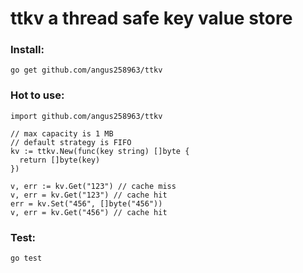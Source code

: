 # ttkv a thread safe key value store

### Install:
```go get github.com/angus258963/ttkv```

### Hot to use: 
```
import github.com/angus258963/ttkv

// max capacity is 1 MB
// default strategy is FIFO
kv := ttkv.New(func(key string) []byte {
  return []byte(key)
})
  
v, err := kv.Get("123") // cache miss
v, err = kv.Get("123") // cache hit
err = kv.Set("456", []byte("456"))
v, err = kv.Get("456") // cache hit

```

### Test: 
```go test```
